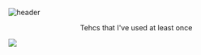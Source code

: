 ![header](https://capsule-render.vercel.app/api?type=waving&color=auto&height=300&section=header&text=itsjh's%20Tech&fontSize=90)
<p align = 'center'> Tehcs that I've used at least once </p>
<a align = 'center'><img src="https://img.shields.io/badge/Python-3766AB?style=flat-square&logo=Python&logoColor=white"/></a>&nbsp 
